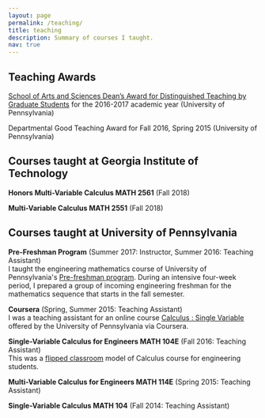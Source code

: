 ```yaml
---
layout: page
permalink: /teaching/
title: teaching
description: Summary of courses I taught.
nav: true
---
```


## Teaching Awards
<a href="https://www.college.upenn.edu/teaching-awards">School of Arts and Sciences Dean’s Award for Distinguished Teaching by Graduate Students</a> for the 2016-2017 academic year (University of Pennsylvania)

Departmental Good Teaching Award for Fall 2016, Spring 2015 (University of Pennsylvania)

## Courses taught at Georgia Institute of Technology
<b> Honors Multi-Variable Calculus MATH 2561</b>
(Fall 2018)

<b> Multi-Variable Calculus MATH 2551</b>
(Fall 2018)

## Courses taught at University of Pennsylvania

<b> Pre-Freshman Program</b>
(Summer 2017: Instructor, Summer 2016: Teaching Assistant)<br>
I taught the engineering mathematics course of University of Pennsylvania's <a href="https://pennfirstplus.upenn.edu/pre-freshman-program/">Pre-freshman program</a>. During an intensive four-week period, I prepared a group of incoming engineering freshman for the mathematics sequence that starts in the fall semester.


<b>Coursera</b>
(Spring, Summer 2015: Teaching Assistant)<br>
I was a teaching assistant for an online course <a href="https://www.coursera.org/learn/single-variable-calculus">Calculus : Single Variable</a> offered by the University of Pennsylvania via Coursera.

<b>Single-Variable Calculus for Engineers MATH 104E</b>
(Fall 2016: Teaching Assistant)<br>
This was a <a href="http://www.sas.upenn.edu/onlinelearning/learning-opportunities/flipped-and-structured-active-class-learning-sail">flipped classroom</a> model of Calculus course for engineering students.

<b>Multi-Variable Calculus for Engineers MATH 114E</b>
(Spring 2015: Teaching Assistant) <br>

<b>Single-Variable Calculus MATH 104</b>
(Fall 2014: Teaching Assistant) <br>

